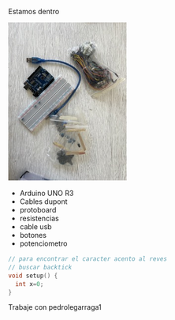 Estamos dentro

![materiales](./materiales.jpeg)

- Arduino UNO R3
- Cables dupont
- protoboard
- resistencias
- cable usb
- botones
- potenciometro

```cpp
// para encontrar el caracter acento al reves
// buscar backtick
void setup() {
  int x=0;
}
```

Trabaje con pedrolegarraga1
